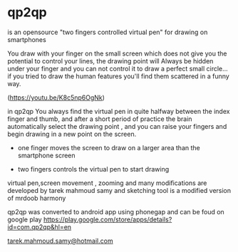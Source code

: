 # qp2qp
is an opensource "two fingers controlled virtual pen" for drawing on smartphones

You draw with your finger on the small screen which does not give you the potential to control your lines,
the drawing point will Always be  hidden under your finger and you can not control it to draw a perfect small circle... if you tried to draw the human  features you'll find them scattered in a funny way.
 
(https://youtu.be/K8c5np6OgNk)

in qp2qp You always find the virtual pen in quite halfway between the index finger and thumb, and after a short period of practice  the brain automatically select the drawing point , and you can raise your fingers and begin drawing in a new point on the screen.

* one finger moves the screen to draw on a larger area than the smartphone screen

* two fingers controls the virtual pen to start drawing

virtual pen,screen movement , zooming and many modifications are developed by tarek mahmoud samy and sketching tool is a modified version of mrdoob harmony

qp2qp was converted to android app using phonegap and can be foud on google play 
https://play.google.com/store/apps/details?id=com.qp2qp&hl=en

tarek.mahmoud.samy@hotmail.com
